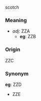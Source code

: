 scotch
### Meaning
+ _adj_: ZZA
    + __eg__: ZZB

### Origin

ZZC

### Synonym

__eg__: ZZD

+ ZZE


